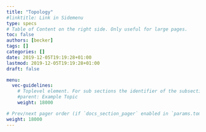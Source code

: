 ```yaml
---
title: "Topology"
#linktitle: Link in Sidemenu
type: specs
# Table of Content on the right side. Only useful for large pages.
toc: false
authors: [becker]
tags: []
categories: []
date: 2019-12-05T19:19:28+01:00
lastmod: 2019-12-05T19:19:28+01:00
draft: false

menu:
  vec-guidelines:
    # Toplevel element. For sub sections the identifier of the subsection
    #parent: Example Topic
    weight: 18000

# Prev/next pager order (if `docs_section_pager` enabled in `params.toml`)
weight: 18000
---
```

